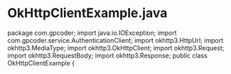 # OkHttpClientExample.java
package com.gpcoder; import java.io.IOException; import com.gpcoder.service.AuthenticationClient; import okhttp3.HttpUrl; import okhttp3.MediaType; import okhttp3.OkHttpClient; import okhttp3.Request; import okhttp3.RequestBody; import okhttp3.Response; public class OkHttpClientExample {
